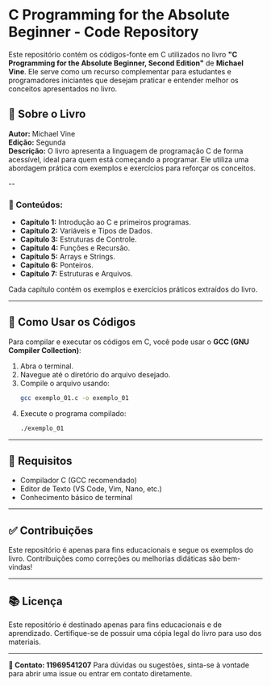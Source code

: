 # C Programming for the Absolute Beginner - Code Repository

Este repositório contém os códigos-fonte em C utilizados no livro **"C Programming for the Absolute Beginner, Second Edition"** de **Michael Vine**. Ele serve como um recurso complementar para estudantes e programadores iniciantes que desejam praticar e entender melhor os conceitos apresentados no livro.

## 📖 Sobre o Livro

**Autor:** Michael Vine  
**Edição:** Segunda  
**Descrição:** O livro apresenta a linguagem de programação C de forma acessível, ideal para quem está começando a programar. Ele utiliza uma abordagem prática com exemplos e exercícios para reforçar os conceitos.

--

### 📂 Conteúdos:
- **Capítulo 1:** Introdução ao C e primeiros programas.  
- **Capítulo 2:** Variáveis e Tipos de Dados.  
- **Capítulo 3:** Estruturas de Controle.  
- **Capítulo 4:** Funções e Recursão.  
- **Capítulo 5:** Arrays e Strings.  
- **Capítulo 6:** Ponteiros.  
- **Capítulo 7:** Estruturas e Arquivos.  

Cada capítulo contém os exemplos e exercícios práticos extraídos do livro.

---

## 🚀 Como Usar os Códigos

Para compilar e executar os códigos em C, você pode usar o **GCC (GNU Compiler Collection)**:

1. Abra o terminal.
2. Navegue até o diretório do arquivo desejado.
3. Compile o arquivo usando:  
   ```bash
   gcc exemplo_01.c -o exemplo_01
   ```
4. Execute o programa compilado:  
   ```bash
   ./exemplo_01
   ```

---

## 📌 Requisitos
- Compilador C (GCC recomendado)
- Editor de Texto (VS Code, Vim, Nano, etc.)
- Conhecimento básico de terminal

---

## ✅ Contribuições
Este repositório é apenas para fins educacionais e segue os exemplos do livro. Contribuições como correções ou melhorias didáticas são bem-vindas!

---

## 📚 Licença
Este repositório é destinado apenas para fins educacionais e de aprendizado. Certifique-se de possuir uma cópia legal do livro para uso dos materiais.

---

**📧 Contato: 11969541207** Para dúvidas ou sugestões, sinta-se à vontade para abrir uma issue ou entrar em contato diretamente.

